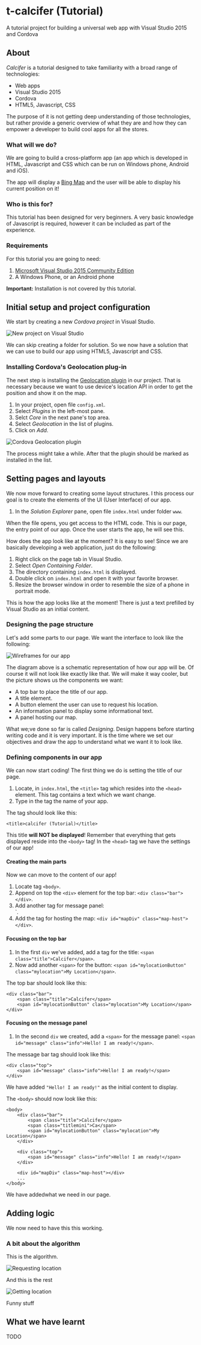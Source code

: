 # t-calcifer (Tutorial)
A tutorial project for building a universal web app with Visual Studio 2015 and Cordova

## About
_Calcifer_ is a tutorial designed to take familiarity with a broad range of technologies:

- Web apps
- Visual Studio 2015
- Cordova
- HTML5, Javascript, CSS

The purpose of it is not getting deep understanding of those technologies, but rather provide a generic overview of what they are and how they can empower a developer to build cool apps for all the stores.

### What will we do?
We are going to build a cross-platform app (an app which is developed in HTML, Javascript and CSS which can be run on Windows phone, Android and iOS).

The app will display a [Bing Map](http://www.microsoft.com/maps/choose-your-bing-maps-API.aspx) and the user will be able to display his current position on it!

### Who is this for?
This tutorial has been designed for very beginners. A very basic knowledge of Javascript is required, however it can be included as part of the experience.

### Requirements
For this tutorial you are going to need:

1. [Microsoft Visual Studio 2015 Community Edition](https://www.visualstudio.com/en-us/downloads/download-visual-studio-vs.aspx)
2. A Windows Phone, or an Android phone

**Important:** Installation is not covered by this tutorial.

## Initial setup and project configuration
We start by creating a new _Cordova project_ in Visual Studio.

![New project on Visual Studio](/_items/vsnewproject.png)

We can skip creating a folder for solution. So we now have a solution that we can use to build our app using HTML5, Javascript and CSS.

### Installing Cordova's Geolocation plug-in
The next step is installing the [Geolocation plugin](https://github.com/apache/cordova-plugin-geolocation) in our project. That is necessary because we want to use device's location API in order to get the position and show it on the map.

1. In your project, open file `config.xml`.
2. Select _Plugins_ in the left-most pane.
3. Selct _Core_ in the next pane's top area.
4. Select _Geolocation_ in the list of plugins.
5. Click on _Add_.

![Cordova Geolocation plugin](/_items/geolocation.png)

The process might take a while. After that the plugin should be marked as installed in the list.

## Setting pages and layouts
We now move forward to creating some layout structures. I this process our goal is to create the elements of the UI (User Interface) of our app.

1. In the _Solution Explorer_ pane, open file `index.html` under folder `www`.

When the file opens, you get access to the HTML code. This is our page, the entry point of our app. Once the user starts the app, he will see this. 

How does the app look like at the moment? It is easy to see! Since we are basically developing a web application, just do the following:

1. Right click on the page tab in Visual Studio.
2. Select _Open Containing Folder_.
3. The directory containing `index.html` is displayed.
4. Double click on `index.html` and open it with your favorite browser.
5. Resize the browser window in order to resemble the size of a phone in portrait mode.

This is how the app looks like at the moment! There is just a text prefilled by Visual Studio as an initial content. 

### Designing the page structure
Let's add some parts to our page. We want the interface to look like the following:

![Wireframes for our app](/_items/wireframes.png)

The diagram above is a schematic representation of how our app will be. Of course it will not look like exactly like that. We will make it way cooler, but the picture shows us the components we want:

- A top bar to place the title of our app.
- A title element.
- A button element the user can use to request his location.
- An information panel to display some informational text.
- A panel hosting our map.

What we;ve done so far is called _Designing_. Design happens before starting writing code and it is very important. It is the time where we set our objectives and draw the app to understand what we want it to look like.

### Defining components in our app
We can now start coding! The first thing we do is setting the title of our page. 

1. Locate, in `index.html`, the `<title>` tag which resides into the `<head>` element. This tag contains a text which we want change. 
2. Type in the tag the name of your app.

The tag should look like this:

    <title>calcifer (Tutorial)</title>

This title **will NOT be displayed**! Remember that everything that gets displayed reside into the `<body>` tag! In the `<head>` tag we have the settings of our app!

#### Creating the main parts
Now we can move to the content of our app!

1. Locate tag `<body>`.
2. Append on top the `<div>` element for the top bar: `<div class="bar"></div>`.
3. Add another tag for message panel: <div class="top"></div>`.
4. Add the tag for hosting the map: `<div id="mapDiv" class="map-host"></div>`.

#### Focusing on the top bar

1. In the first `div` we've added, add a tag for the title: `<span class="title">Calcifer</span>`.
2. Now add another `<span>` for the button: `<span id="mylocationButton" class="mylocation">My Location</span>`.

The top bar should look like this:

    <div class="bar">
        <span class="title">Calcifer</span>
        <span id="mylocationButton" class="mylocation">My Location</span>
    </div>

#### Focusing on the message panel

1. In the second `div` we created, add a `<span>` for the message panel: `<span id="message" class="info">Hello! I am ready!</span>`.

The message bar tag should  look like this:

    <div class="top">
        <span id="message" class="info">Hello! I am ready!</span>
    </div>

We have added `"Hello! I am ready!"` as the initial content to display.

The `<body>` should now look like this:

    <body>
        <div class="bar">
            <span class="title">Calcifer</span>
            <span class="titlemini">Ca</span>
            <span id="mylocationButton" class="mylocation">My Location</span>
        </div>
    
        <div class="top">
            <span id="message" class="info">Hello! I am ready!</span>
        </div>
    
        <div id="mapDiv" class="map-host"></div>
        ...
    </body>

We have addedwhat we need in our page.

## Adding logic
We now need to have this this working.

### A bit about the algorithm
This is the algorithm.

![Requesting location](/_items/map1.png)

And this is the rest

![Getting location](/_items/map2.png)

Funny stuff

## What we have learnt
TODO
